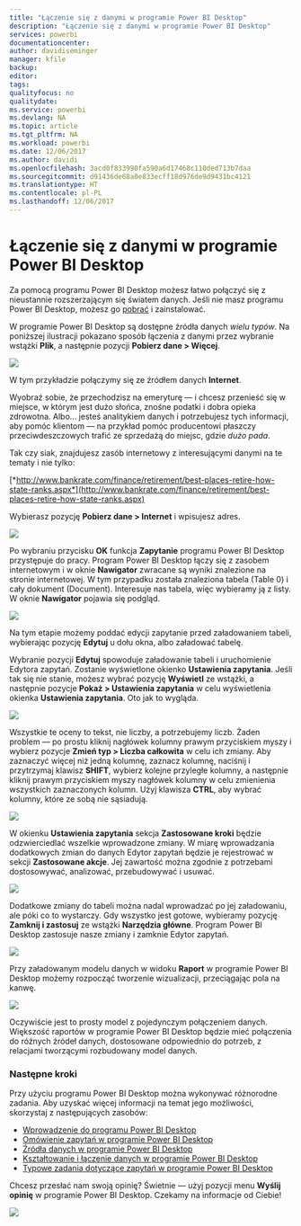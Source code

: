 ```yaml
---
title: "Łączenie się z danymi w programie Power BI Desktop"
description: "Łączenie się z danymi w programie Power BI Desktop"
services: powerbi
documentationcenter: 
author: davidiseminger
manager: kfile
backup: 
editor: 
tags: 
qualityfocus: no
qualitydate: 
ms.service: powerbi
ms.devlang: NA
ms.topic: article
ms.tgt_pltfrm: NA
ms.workload: powerbi
ms.date: 12/06/2017
ms.author: davidi
ms.openlocfilehash: 3acd0f833990fa590a6d17468c110ded713b7daa
ms.sourcegitcommit: d91436de68a0e833ecff18d976de9d9431bc4121
ms.translationtype: HT
ms.contentlocale: pl-PL
ms.lasthandoff: 12/06/2017
---
```

# <a name="connect-to-data-in-power-bi-desktop"></a>Łączenie się z danymi w programie Power BI Desktop
Za pomocą programu Power BI Desktop możesz łatwo połączyć się z nieustannie rozszerzającym się światem danych. Jeśli nie masz programu Power BI Desktop, możesz go [pobrać](http://go.microsoft.com/fwlink/?LinkID=521662) i zainstalować.

W programie Power BI Desktop są dostępne źródła danych *wielu typów*. Na poniższej ilustracji pokazano sposób łączenia z danymi przez wybranie wstążki **Plik**, a następnie pozycji **Pobierz dane \> Więcej**.

![](media/desktop-connect-to-data/getdatavid_smallv2.gif)

W tym przykładzie połączymy się ze źródłem danych **Internet**.

Wyobraź sobie, że przechodzisz na emeryturę — i chcesz przenieść się w miejsce, w którym jest dużo słońca, znośne podatki i dobra opieka zdrowotna. Albo... jesteś analitykiem danych i potrzebujesz tych informacji, aby pomóc klientom — na przykład pomóc producentowi płaszczy przeciwdeszczowych trafić ze sprzedażą do miejsc, gdzie *dużo pada*.

Tak czy siak, znajdujesz zasób internetowy z interesującymi danymi na te tematy i nie tylko:

[*http://www.bankrate.com/finance/retirement/best-places-retire-how-state-ranks.aspx*](http://www.bankrate.com/finance/retirement/best-places-retire-how-state-ranks.aspx)

Wybierasz pozycję **Pobierz dane \> Internet** i wpisujesz adres.

![](media/desktop-connect-to-data/connecttodata_3.png)

Po wybraniu przycisku **OK** funkcja **Zapytanie** programu Power BI Desktop przystępuje do pracy. Program Power BI Desktop łączy się z zasobem internetowym i w oknie **Nawigator** zwracane są wyniki znalezione na stronie internetowej. W tym przypadku została znaleziona tabela (Table 0) i cały dokument (Document). Interesuje nas tabela, więc wybieramy ją z listy. W oknie **Nawigator** pojawia się podgląd.

![](media/desktop-connect-to-data/datasources_fromnavigatordialog.png)

Na tym etapie możemy poddać edycji zapytanie przed załadowaniem tabeli, wybierając pozycję **Edytuj** u dołu okna, albo załadować tabelę.

Wybranie pozycji **Edytuj** spowoduje załadowanie tabeli i uruchomienie Edytora zapytań. Zostanie wyświetlone okienko **Ustawienia zapytania**. Jeśli tak się nie stanie, możesz wybrać pozycję **Wyświetl** ze wstążki, a następnie pozycje **Pokaż \> Ustawienia zapytania** w celu wyświetlenia okienka **Ustawienia zapytania**. Oto jak to wygląda.

![](media/desktop-connect-to-data/designer_gsg_editquery.png)

Wszystkie te oceny to tekst, nie liczby, a potrzebujemy liczb. Żaden problem — po prostu kliknij nagłówek kolumny prawym przyciskiem myszy i wybierz pozycje **Zmień typ \> Liczba całkowita** w celu ich zmiany. Aby zaznaczyć więcej niż jedną kolumnę, zaznacz kolumnę, naciśnij i przytrzymaj klawisz **SHIFT**, wybierz kolejne przyległe kolumny, a następnie kliknij prawym przyciskiem myszy nagłówek kolumny w celu zmienienia wszystkich zaznaczonych kolumn. Użyj klawisza **CTRL**, aby wybrać kolumny, które ze sobą nie sąsiadują.

![](media/desktop-connect-to-data/designer_gsg_changedatatype.png)

W okienku **Ustawienia zapytania** sekcja **Zastosowane kroki** będzie odzwierciedlać wszelkie wprowadzone zmiany. W miarę wprowadzania dodatkowych zmian do danych Edytor zapytań będzie je rejestrować w sekcji **Zastosowane akcje**. Jej zawartość można zgodnie z potrzebami dostosowywać, analizować, przebudowywać i usuwać.

![](media/desktop-connect-to-data/designer_gsg_appliedsteps_changedtype.png)

Dodatkowe zmiany do tabeli można nadal wprowadzać po jej załadowaniu, ale póki co to wystarczy. Gdy wszystko jest gotowe, wybieramy pozycję **Zamknij i zastosuj** ze wstążki **Narzędzia główne**. Program Power BI Desktop zastosuje nasze zmiany i zamknie Edytor zapytań.

![](media/desktop-connect-to-data/connecttodata_closenload.png)

Przy załadowanym modelu danych w widoku **Raport** w programie Power BI Desktop możemy rozpocząć tworzenie wizualizacji, przeciągając pola na kanwę.

![](media/desktop-connect-to-data/connecttodata_dragontoreportview.png)

Oczywiście jest to prosty model z pojedynczym połączeniem danych. Większość raportów w programie Power BI Desktop będzie mieć połączenia do różnych źródeł danych, dostosowane odpowiednio do potrzeb, z relacjami tworzącymi rozbudowany model danych. 

### <a name="next-steps"></a>Następne kroki
Przy użyciu programu Power BI Desktop można wykonywać różnorodne zadania. Aby uzyskać więcej informacji na temat jego możliwości, skorzystaj z następujących zasobów:

* [Wprowadzenie do programu Power BI Desktop](desktop-getting-started.md)
* [Omówienie zapytań w programie Power BI Desktop](desktop-query-overview.md)
* [Źródła danych w programie Power BI Desktop](desktop-data-sources.md)
* [Kształtowanie i łączenie danych w programie Power BI Desktop](desktop-shape-and-combine-data.md)
* [Typowe zadania dotyczące zapytań w programie Power BI Desktop](desktop-common-query-tasks.md)   

Chcesz przesłać nam swoją opinię? Świetnie — użyj pozycji menu **Wyślij opinię** w programie Power BI Desktop. Czekamy na informacje od Ciebie!

![](media/desktop-connect-to-data/sendfeedback.png)

